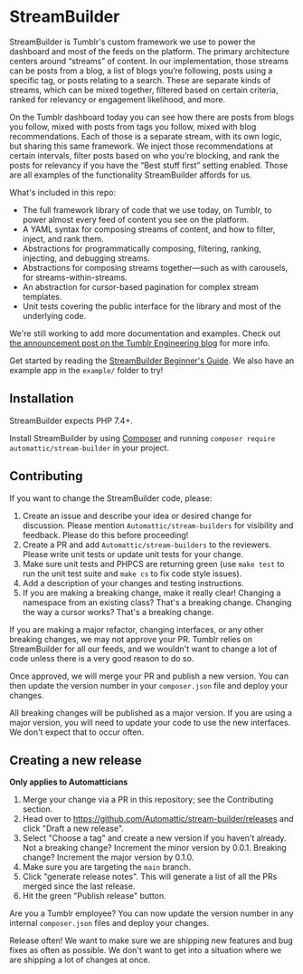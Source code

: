 # StreamBuilder

StreamBuilder is Tumblr's custom framework we use to power the dashboard and most of the feeds on the platform. The primary architecture centers around “streams” of content. In our implementation, those streams can be posts from a blog, a list of blogs you’re following, posts using a specific tag, or posts relating to a search. These are separate kinds of streams, which can be mixed together, filtered based on certain criteria, ranked for relevancy or engagement likelihood, and more.

On the Tumblr dashboard today you can see how there are posts from blogs you follow, mixed with posts from tags you follow, mixed with blog recommendations. Each of those is a separate stream, with its own logic, but sharing this same framework. We inject those recommendations at certain intervals, filter posts based on who you’re blocking, and rank the posts for relevancy if you have the “Best stuff first” setting enabled. Those are all examples of the functionality StreamBuilder affords for us.

What's included in this repo:

- The full framework library of code that we use today, on Tumblr, to power almost every feed of content you see on the platform.
- A YAML syntax for composing streams of content, and how to filter, inject, and rank them.
- Abstractions for programmatically composing, filtering, ranking, injecting, and debugging streams.
- Abstractions for composing streams together—such as with carousels, for streams-within-streams.
- An abstraction for cursor-based pagination for complex stream templates.
- Unit tests covering the public interface for the library and most of the underlying code.

We're still working to add more documentation and examples. Check out [the announcement post on the Tumblr Engineering blog](https://engineering.tumblr.com/post/722102563011493888/streambuilder-our-open-source-framework-for) for more info.

Get started by reading the [StreamBuilder Beginner's Guide](docs/StreamBuilder-Beginners-Guide.md). We also have an example app in the `example/` folder to try!

## Installation

StreamBuilder expects PHP 7.4+.

Install StreamBuilder by using [Composer](https://getcomposer.org/) and running `composer require automattic/stream-builder` in your project.

## Contributing

If you want to change the StreamBuilder code, please:

1. Create an issue and describe your idea or desired change for discussion. Please mention `Automattic/stream-builders` for visibility and feedback. Please do this before proceeding!
2. Create a PR and add `Automattic/stream-builders` to the reviewers. Please write unit tests or update unit tests for your change.
3. Make sure unit tests and PHPCS are returning green (use `make test` to run the unit test suite and `make cs` to fix code style issues).
4. Add a description of your changes and testing instructions.
5. If you are making a breaking change, make it really clear! Changing a namespace from an existing class? That's a breaking change. Changing the way a cursor works? That's a breaking change.

If you are making a major refactor, changing interfaces, or any other breaking changes, we may not approve your PR. Tumblr relies on StreamBuilder for all our feeds, and we wouldn't want to change a lot of code unless there is a very good reason to do so.

Once approved, we will merge your PR and publish a new version. You can then update the version number in your `composer.json` file and deploy your changes.

All breaking changes will be published as a major version. If you are using a major version, you will need to update your code to use the new interfaces. We don't expect that to occur often.

## Creating a new release

**Only applies to Automatticians**

1. Merge your change via a PR in this repository; see the Contributing section.
2. Head over to https://github.com/Automattic/stream-builder/releases and click "Draft a new release".
3. Select "Choose a tag" and create a new version if you haven't already. Not a breaking change? Increment the minor version by 0.0.1. Breaking change? Increment the major version by 0.1.0.
4. Make sure you are targeting the `main` branch.
5. Click "generate release notes". This will generate a list of all the PRs merged since the last release.
6. Hit the green "Publish release" button.

Are you a Tumblr employee? You can now update the version number in any internal `composer.json` files and deploy your changes.

Release often! We want to make sure we are shipping new features and bug fixes as often as possible. We don't want to get into a situation where we are shipping a lot of changes at once.
